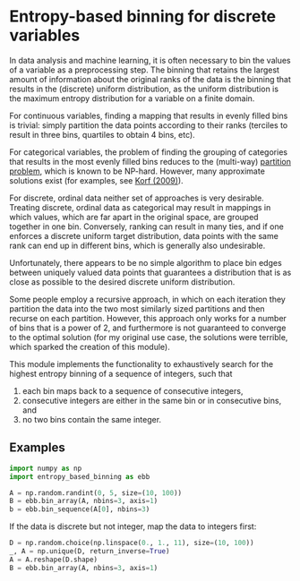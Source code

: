 # Entropy-based binning for discrete variables

In data analysis and machine learning, it is often necessary to bin
the values of a variable as a preprocessing step. The binning that
retains the largest amount of information about the original ranks of
the data is the binning that results in the (discrete) uniform
distribution, as the uniform distribution is the maximum entropy
distribution for a variable on a finite domain.

For continuous variables, finding a mapping that results in evenly
filled bins is trivial: simply partition the data points according to
their ranks (terciles to result in three bins, quartiles to obtain 4
bins, etc).

For categorical variables, the problem of finding the grouping of
categories that results in the most evenly filled bins reduces to the
(multi-way) [partition
problem](https://en.wikipedia.org/wiki/Partition_problem), which is
known to be NP-hard. However, many approximate solutions exist
(for examples, see [Korf
(2009)](https://www.ijcai.org/Proceedings/09/Papers/096.pdf)).

For discrete, ordinal data neither set of approaches is very
desirable. Treating discrete, ordinal data as categorical may result
in mappings in which values, which are far apart in the original
space, are grouped together in one bin. Conversely, ranking can result
in many ties, and if one enforces a discrete uniform target
distribution, data points with the same rank can end up in different
bins, which is generally also undesirable.

Unfortunately, there appears to be no simple algorithm to place bin
edges between uniquely valued data points that guarantees a
distribution that is as close as possible to the desired discrete
uniform distribution.

Some people employ a recursive approach, in which on each iteration
they partition the data into the two most similarly sized partitions
and then recurse on each partition. However, this approach only works
for a number of bins that is a power of 2, and furthermore is not
guaranteed to converge to the optimal solution (for my original use
case, the solutions were terrible, which sparked the creation of this
module).

This module implements the functionality to exhaustively search for
the highest entropy binning of a sequence of integers, such that
1. each bin maps back to a sequence of consecutive integers,
2. consecutive integers are either in the same bin or in consecutive bins, and
2. no two bins contain the same integer.

## Examples

```python
import numpy as np
import entropy_based_binning as ebb

A = np.random.randint(0, 5, size=(10, 100))
B = ebb.bin_array(A, nbins=3, axis=1)
b = ebb.bin_sequence(A[0], nbins=3)
```

If the data is discrete but not integer, map the data to integers first:

```python
D = np.random.choice(np.linspace(0., 1., 11), size=(10, 100))
_, A = np.unique(D, return_inverse=True)
A = A.reshape(D.shape)
B = ebb.bin_array(A, nbins=3, axis=1)
```
